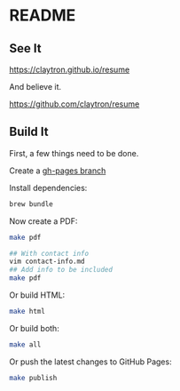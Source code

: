 # README

## See It

https://claytron.github.io/resume

And believe it.

https://github.com/claytron/resume

## Build It

First, a few things need to be done.

Create a [gh-pages branch](https://help.github.com/articles/creating-project-pages-manually/)

Install dependencies:

```bash
brew bundle
```

Now create a PDF:

```bash
make pdf

## With contact info
vim contact-info.md
## Add info to be included
make pdf
```

Or build HTML:

```bash
make html
```

Or build both:

```bash
make all
```

Or push the latest changes to GitHub Pages:

```bash
make publish
```

